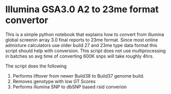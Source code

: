 # Illumina GSA3.0 A2 to 23me format convertor

This is a simple python notebook that explains how to convert from illumina global screenin array 3.0 final reports to 23me format. Since most online admixture calculators use older build 27 and 23me type data format this script should help with conversion.
This script does not use multiprocessing in batches so avg time of converting 600K snps will take roughly 4hrs.

The script does the following
1. Performs liftover from newer Build38 to Build37 genome build.
2. Removes genotype with low GT Scores
3. Performs illumina SNP to dbSNP based rsid converion
